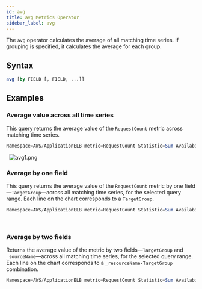 ```yaml
---
id: avg
title: avg Metrics Operator
sidebar_label: avg
---
```



The `avg` operator calculates the average of all matching time series. If grouping is specified, it calculates the average for each group.

## Syntax

```sql
avg [by FIELD [, FIELD, ...]]
```

## Examples 

### Average value across all time series 

This query returns the average value of the `RequestCount` metric across matching time series.  

```sql
Namespace=AWS/ApplicationELB metric=RequestCount Statistic=Sum AvailabilityZone=* Region=* TargetGroup=* | avg 
```  
 
![avg1.png](/img/metrics/avg1.png)

### Average by one field

This query returns the average value of the `RequestCount` metric by one field—`TargetGroup`—across all matching time series, for the selected query range. Each line on the chart corresponds to a `TargetGroup`.

```sql
Namespace=AWS/ApplicationELB metric=RequestCount Statistic=Sum AvailabilityZone=* Region=* TargetGroup=* | avg by TargetGroup
```  
 
### Average by two fields

Returns the average value of the metric by two fields—`TargetGroup` and `_sourceName`—across all matching time series, for the selected query range. Each line on the chart corresponds to a `_resourceName-TargetGroup` combination.

```sql
Namespace=AWS/ApplicationELB metric=RequestCount Statistic=Sum AvailabilityZone=* Region=* TargetGroup=* | avg by TargetGroup, _sourceName
```
